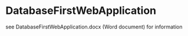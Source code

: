 # DatabaseFirstWebApplication

see DatabaseFirstWebApplication.docx (Word document) for information
